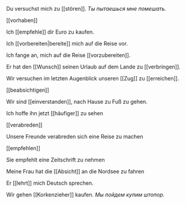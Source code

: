 Du versuchst mich zu [[stören]]. _Ты пытаешься мне помешать._


[[vorhaben]]

Ich [[empfehle]] dir Euro zu kaufen.

Ich [[vorbereiten|bereite]] mich auf die Reise vor.


Ich fange an, mich auf die Reise [[vorzubereiten]].

Er hat den [[Wunsch]] seinen Urlaub auf dem Lande zu [[verbringen]].

Wir versuchen im letzten Augenblick unseren [[Zug]] zu [[erreichen]].

[[beabsichtigen]]


Wir sind [[einverstanden]], nach Hause zu Fuß zu gehen.


Ich hoffe ihn jetzt [[häufiger]] zu sehen

[[verabreden]]

Unsere Freunde verabreden sich eine Reise zu machen 

[[empfehlen]]

Sie empfehlt eine Zeitschrift zu nehmen  

Meine Frau hat die [[Absicht]] an die Nordsee zu fahren

Er [[lehrt]] mich Deutsch sprechen.

Wir gehen [[Korkenzieher]] kaufen. _Мы пойдем купим штопор._